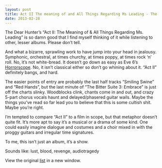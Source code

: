 ```yaml
---
layout: post
title: Act II The meaning of and All Things Regarding Ms Leading - The Dear Hunter
date: 2013-02-28
---
```


The Dear Hunter’s “Act II: The Meaning of & All Things Regarding Ms.
Leading” is so damn good that I find myself thinking of it while
listening to other, lesser albums. Please don’t tell.

And what a bizarre, sprawling work to have jump into your head in
jealousy. Symphonic, orchestral, at times churchy, at times poppy, at
times rock ‘n’ roll. No, it’s not white-bread. It doesn’t go down as
easy as Eve 6’s
[Horrorscope](http://zeroclarkthirty.com/2012/10/19/horrorscope-eve-6.html).
No, it isn’t classical either so don’t go whining about it. “Act II”
definitely bangs, and hard.

The easier points of entry are probably the last half tracks “Smiling
Swine” and “Red Hands”, but the last minute of “The Bitter Suite 3:
Embrace” is just off the charts slinky. Woodblocks clink, chants come in
and out, and crazy 5-part chorus vocals haunt and delayed/phasered
guitar wails. Maybe the things you’ve read so far lead you to believe
that this is some cultish shit. Maybe you’re right.

I’m tempted to compare “Act II” to a film in scope, but that metaphor
doesn’t quite fit. It’s more apt to say it’s a musical or a drama of
some kind. One could easily imagine dialogue and costumes and a choir
mixed in with the proggy guitars and irregular time signatures.

To me, this isn’t just an album, it’s a show.

Sounds like: lust, blood, revenge, audiotragedy

View the original
[list](https://docs.google.com/spreadsheet/pub?key=0ArDppihwaWa6dFdaeV9pOXNTeERqbWVFTFp5bWFuNmc&output=html) in a new window.
